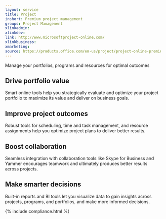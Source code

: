 ```yaml
---
layout: service
title: Project
inshort: Premium project management
groups: Project Management
xlinkadmin: 
xlinkdev: 
link: http://www.microsoftproject-online.com/
xlinkbusiness: 
xmarketing: 
source: https://products.office.com/en-us/project/project-online-premium
---
```

Manage your portfolios, programs and resources for optimal outcomes

## Drive portfolio value
Smart online tools help you strategically evaluate and optimize your project portfolio to maximize its value and deliver on business goals. 

## Improve project outcomes
Robust tools for scheduling, time and task management, and resource assignments help you optimize project plans to deliver better results. 

## Boost collaboration
Seamless integration with collaboration tools like Skype for Business and Yammer encourages teamwork and ultimately produces better results across projects. 

## Make smarter decisions 
Built-in reports and BI tools let you visualize data to gain insights across projects, programs, and portfolios, and make more informed decisions. 

{% include compliance.html %}

